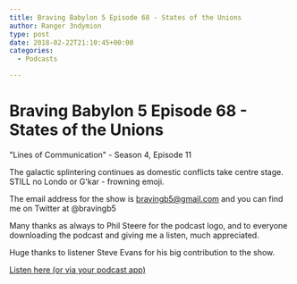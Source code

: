 ```yaml
---
title: Braving Babylon 5 Episode 68 - States of the Unions
author: Ranger 3ndymion
type: post
date: 2018-02-22T21:10:45+00:00
categories:
  - Podcasts

---
```

# Braving Babylon 5 Episode 68 - States of the Unions

"Lines of Communication" - Season 4, Episode 11

The galactic splintering continues as domestic conflicts take centre stage. STILL no Londo or G'kar - frowning emoji.

The email address for the show is bravingb5@gmail.com and you can find me on Twitter at @bravingb5

Many thanks as always to Phil Steere for the podcast logo, and to everyone downloading the podcast and giving me a listen, much appreciated.

Huge thanks to listener Steve Evans for his big contribution to the show.

[Listen here (or via your podcast app)](http://bravingbabylon5.libsyn.com/episode-68-states-of-the-unions "Braving Babylon 5 Episode 68 - States of the Unions")
